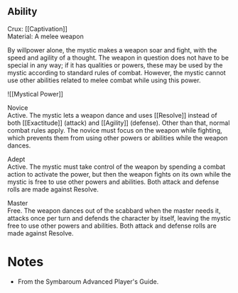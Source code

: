 ## Ability
Crux: [[Captivation]]<br>Material: A melee weapon

By willpower alone, the mystic makes a weapon soar and fight, with the speed and agility of a thought. The weapon in question does not have to be special in any way; if it has qualities or powers, these may be used by the mystic according to standard rules of combat. However, the mystic cannot use other abilities related to melee combat while using this power.

![[Mystical Power]]

Novice<br>Active. The mystic lets a weapon dance and uses [[Resolve]] instead of both [[Exactitude]] (attack) and [[Agility]] (defense). Other than that, normal combat rules apply. The novice must focus on the weapon while fighting, which prevents them from using other powers or abilities while the weapon dances.

Adept<br>Active. The mystic must take control of the weapon by spending a combat action to activate the power, but then the weapon fights on its own while the mystic is free to use other powers and abilities. Both attack and defense rolls are made against Resolve.

Master<br>Free. The weapon dances out of the scabbard when the master needs it, attacks once per turn and defends the character by itself, leaving the mystic free to use other powers and abilities. Both attack and defense rolls are made against Resolve.
# Notes
* From the Symbaroum Advanced Player's Guide.